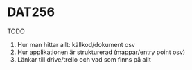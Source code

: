 # DAT256
TODO
1. Hur man hittar allt: källkod/dokument osv
2. Hur applikationen är strukturerad (mappar/entry point osv)
3. Länkar till drive/trello och vad som finns på allt
